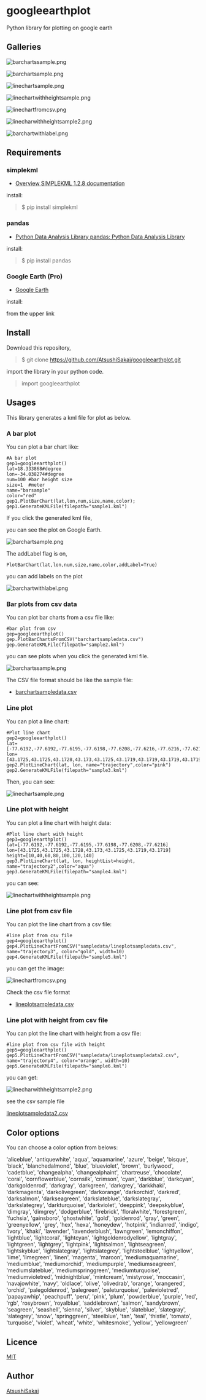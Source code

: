 googleearthplot
===============

Python library for plotting on google earth

## Galleries

![barchartssample.png](https://github.com/AtsushiSakai/googleearthplot/blob/master/img/barchartssample.png)

![barchartsample.png](https://github.com/AtsushiSakai/googleearthplot/blob/master/img/barchartsample.png)

![linechartsample.png](https://github.com/AtsushiSakai/googleearthplot/blob/master/img/linechartsample.png)

![linechartwithheightsample.png](https://github.com/AtsushiSakai/googleearthplot/blob/master/img/linechartwithheightsample.png)

![linechartfromcsv.png](https://github.com/AtsushiSakai/googleearthplot/blob/master/img/linechartfromcsv.png)

![linecharwithheightsample2.png](https://github.com/AtsushiSakai/googleearthplot/blob/master/img/linecharwithheightsample2.png)

![barchartwithlabel.png](https://github.com/AtsushiSakai/googleearthplot/blob/master/img/barchartwithlabel.png)

## Requirements

### simplekml

- [Overview SIMPLEKML 1.2.8 documentation](http://www.simplekml.com/en/latest/index.html)

install:

> $ pip install simplekml

### pandas

- [Python Data Analysis Library  pandas: Python Data Analysis Library](http://pandas.pydata.org/)

install:

> $ pip install pandas

### Google Earth (Pro)

- [Google Earth](http://www.google.com/earth/download/ge/agree.html)

install:

from the upper link

## Install

Download this repository,

> $ git clone https://github.com/AtsushiSakai/googleearthplot.git

import the library in your python code.

> import googleearthplot

## Usages

This library generates a kml file for plot as below.

### A bar plot 

You can plot a bar chart like:

    #A bar plot 
    gep1=googleearthplot()
    lat=18.333868#degree
    lon=-34.038274#degree
    num=100 #bar height size
    size=1  #meter
    name="barsample"
    color="red"
    gep1.PlotBarChart(lat,lon,num,size,name,color);
    gep1.GenerateKMLFile(filepath="sample1.kml")

If you click the generated kml file,

you can see the plot on Google Earth.

![barchartsample.png](https://github.com/AtsushiSakai/googleearthplot/blob/master/img/barchartsample.png)

The addLabel flag is on, 

    PlotBarChart(lat,lon,num,size,name,color,addLabel=True)

you can add labels on the plot

![barchartwithlabel.png](https://github.com/AtsushiSakai/googleearthplot/blob/master/img/barchartwithlabel.png)



### Bar plots from csv data

You can plot bar charts from a csv file like:

    #bar plot from csv
    gep=googleearthplot()
    gep.PlotBarChartsFromCSV("barchartsampledata.csv")
    gep.GenerateKMLFile(filepath="sample2.kml")
    

you can see plots when you click the generated kml file.

![barchartssample.png](https://github.com/AtsushiSakai/googleearthplot/blob/master/img/barchartssample.png)

The CSV file format should be like the sample file:

- [barchartsampledata.csv](https://github.com/AtsushiSakai/googleearthplot/blob/master/barchartsampledata.csv)


### Line plot

You can plot a line chart:

    #Plot line chart
    gep2=googleearthplot()
    lat=[-77.6192,-77.6192,-77.6195,-77.6198,-77.6208,-77.6216,-77.6216,-77.6216]
    lon=[43.1725,43.1725,43.1728,43.173,43.1725,43.1719,43.1719,43.1719,43.1719]
    gep2.PlotLineChart(lat, lon, name="trajectory",color="pink")
    gep2.GenerateKMLFile(filepath="sample3.kml")
    
Then, you can see:

![linechartsample.png](https://github.com/AtsushiSakai/googleearthplot/blob/master/img/linechartsample.png)

### Line plot with height 

You can plot a line chart with height data:

    #Plot line chart with height
    gep3=googleearthplot()
    lat=[-77.6192,-77.6192,-77.6195,-77.6198,-77.6208,-77.6216]
    lon=[43.1725,43.1725,43.1728,43.173,43.1725,43.1719,43.1719]
    height=[10,40,60,80,100,120,140]
    gep3.PlotLineChart(lat, lon, heightList=height, name="trajectory2",color="aqua")
    gep3.GenerateKMLFile(filepath="sample4.kml")
 

you can see:

![linechartwithheightsample.png](https://github.com/AtsushiSakai/googleearthplot/blob/master/img/linechartwithheightsample.png)



### Line plot from csv file

You can plot the line chart from a csv file:

    #line plot from csv file
    gep4=googleearthplot()
    gep4.PlotLineChartFromCSV("sampledata/lineplotsampledata.csv", name="trajectory3", color="gold", width=10)
    gep4.GenerateKMLFile(filepath="sample5.kml")


you can get the image:

![linechartfromcsv.png](https://github.com/AtsushiSakai/googleearthplot/blob/master/img/linechartfromcsv.png)

Check the csv file format 

- [lineplotsampledata.csv](https://github.com/AtsushiSakai/googleearthplot/blob/master/sampledata/lineplotsampledata.csv)

### Line plot with height from csv file

You can plot the line chart with height from a csv file:

    #line plot from csv file with height
    gep5=googleearthplot()
    gep5.PlotLineChartFromCSV("sampledata/lineplotsampledata2.csv", name="trajectory4", color="orange", width=10)
    gep5.GenerateKMLFile(filepath="sample6.kml")


you can get:

![linecharwithheightsample2.png](https://github.com/AtsushiSakai/googleearthplot/blob/master/img/linecharwithheightsample2.png)

see the csv sample file

[lineplotsampledata2.csv](https://github.com/AtsushiSakai/googleearthplot/blob/master/sampledata/lineplotsampledata2.csv)


## Color options

You can choose a color option from belows:

'aliceblue', 'antiquewhite', 'aqua', 'aquamarine', 'azure', 'beige', 'bisque', 'black', 'blanchedalmond', 'blue', 'blueviolet', 'brown', 'burlywood', 'cadetblue', 'changealpha', 'changealphaint', 'chartreuse', 'chocolate', 'coral', 'cornflowerblue', 'cornsilk', 'crimson', 'cyan', 'darkblue', 'darkcyan', 'darkgoldenrod', 'darkgray', 'darkgreen', 'darkgrey', 'darkkhaki', 'darkmagenta', 'darkolivegreen', 'darkorange', 'darkorchid', 'darkred', 'darksalmon', 'darkseagreen', 'darkslateblue', 'darkslategray', 'darkslategrey', 'darkturquoise', 'darkviolet', 'deeppink', 'deepskyblue', 'dimgray', 'dimgrey', 'dodgerblue', 'firebrick', 'floralwhite', 'forestgreen', 'fuchsia', 'gainsboro', 'ghostwhite', 'gold', 'goldenrod', 'gray', 'green', 'greenyellow', 'grey', 'hex', 'hexa', 'honeydew', 'hotpink', 'indianred', 'indigo', 'ivory', 'khaki', 'lavender', 'lavenderblush', 'lawngreen', 'lemonchiffon', 'lightblue', 'lightcoral', 'lightcyan', 'lightgoldenrodyellow', 'lightgray', 'lightgreen', 'lightgrey', 'lightpink', 'lightsalmon', 'lightseagreen', 'lightskyblue', 'lightslategray', 'lightslategrey', 'lightsteelblue', 'lightyellow', 'lime', 'limegreen', 'linen', 'magenta', 'maroon', 'mediumaquamarine', 'mediumblue', 'mediumorchid', 'mediumpurple', 'mediumseagreen', 'mediumslateblue', 'mediumspringgreen', 'mediumturquoise', 'mediumvioletred', 'midnightblue', 'mintcream', 'mistyrose', 'moccasin', 'navajowhite', 'navy', 'oldlace', 'olive', 'olivedrab', 'orange', 'orangered', 'orchid', 'palegoldenrod', 'palegreen', 'paleturquoise', 'palevioletred', 'papayawhip', 'peachpuff', 'peru', 'pink', 'plum', 'powderblue', 'purple', 'red', 'rgb', 'rosybrown', 'royalblue', 'saddlebrown', 'salmon', 'sandybrown', 'seagreen', 'seashell', 'sienna', 'silver', 'skyblue', 'slateblue', 'slategray', 'slategrey', 'snow', 'springgreen', 'steelblue', 'tan', 'teal', 'thistle', 'tomato', 'turquoise', 'violet', 'wheat', 'white', 'whitesmoke', 'yellow', 'yellowgreen'


## Licence

[MIT](https://github.com/tcnksm/tool/blob/master/LICENCE)

## Author

[AtsushiSakai](http://atsushisakai.github.io/)


